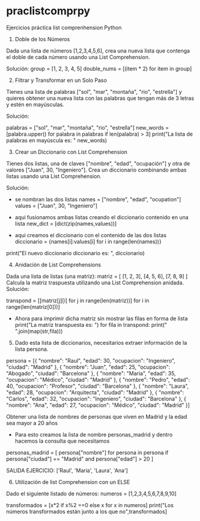 # praclistcomprpy
Ejercicios práctica list comprenhension Python

1) Doble de los Números

Dada una lista de números [1,2,3,4,5,6], crea una nueva lista que contenga el doble de cada número usando una List Comprehension.

Solución:
group = [1, 2, 3, 4, 5]
double_nums = [(item * 2) for item in group]

2) Filtrar y Transformar en un Solo Paso

Tienes una lista de palabras ["sol", "mar", "montaña", "rio", "estrella"] y quieres obtener una nueva lista con las palabras que
tengan más de 3 letras y estén en mayúsculas.

Solución: 

palabras = ["sol", "mar", "montaña", "rio", "estrella"]
new_words = [palabra.upper() for palabra in palabras if len(palabra) > 3]
print("La lista de palabras en mayúscula es: " new_words)

3) Crear un Diccionario con List Comprehension
   
Tienes dos listas, una de claves ["nombre", "edad", "ocupación"] y otra de valores ["Juan", 30, "Ingeniero"]. Crea un diccionario
combinando ambas listas usando una List Comprehension.

Solución: 

* se nombran las dos listas 
names = ["nombre", "edad", "ocupation"]
values = ["Juan", 30, "Ingeniero"]

* aqui fusionamos ambas listas creando el diccionario contenido en una lista
new_dict = [dict(zip(names,values))]

* aqui creamos el diccionario con el contenido de las dos listas
diccionario = {names[i]:values[i] for i in range(len(names))}

print("El nuevo diccionario diccionario es: ", diccionario)


4) Anidación de List Comprehensions

Dada una lista de listas (una matriz):
       matriz = [
           [1, 2, 3],
           [4, 5, 6],
           [7, 8, 9]
        ]
Calcula la matriz traspuesta utilizando una List Comprehension anidada.
Solución: 

transpond = [[matriz[j][i] for j in range(len(matriz))] for i in range(len(matriz[0]))]

* Ahora para imprimir dicha matriz sin mostrar las filas en forma de lista
print("La matriz transpuesta es: ")
for fila  in transpond:
   print(" ".join(map(str,fila)))


5) Dado esta lista de diccionarios, necesitarios extraer información de la lista persona.
   
persona = [{
   "nombre": "Raul",
    "edad": 30,
    "ocupacion": "Ingeniero",
    "ciudad": "Madrid"
   }, {
    "nombre": "Juan",
    "edad": 25,
    "ocupacion": "Abogado",
    "ciudad": "Barcelona"
}, {
    "nombre": "Maria",
    "edad": 35,
    "ocupacion": "Médico",
    "ciudad": "Madrid"
}, {
    "nombre": "Pedro",
    "edad": 40,
    "ocupacion": "Profesor",
    "ciudad": "Barcelona"
}, {
    "nombre": "Laura",
    "edad": 28,
    "ocupacion": "Arquitecta",
    "ciudad": "Madrid"
}, {
    "nombre": "Carlos",
    "edad": 32,
    "ocupacion": "Ingeniero",
    "ciudad": "Barcelona"
}, {
    "nombre": "Ana",
    "edad": 27,
    "ocupacion": "Médico",
    "ciudad": "Madrid"
}]


Obtener una lista de nombres de personas que viven en Madrid y la edad sea mayor a 20 años

* Para esto creamos la lista de nombre personas_madrid y dentro hacemos la consulta que necesitamos
  
personas_madrid = [
    persona["nombre"] for persona in persona
    if persona["ciudad"] == "Madrid" and persona["edad"] > 20
]

SALIDA EJERCICIO: ['Raul', 'Maria', 'Laura', 'Ana']


6) Utilización de list Comprehension  con un ELSE

Dado el siguiente listado de números:
   numeros = [1,2,3,4,5,6,7,8,9,10]

transformados = [x*2 if x%2 ==0 else x for x in numeros] 
print("Los números transformados están junto a los que no",transformados]
